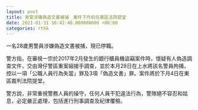 ```yaml
---
layout: post
title: 男警涉嫌偽造文書被捕　案件下月初在東區法院提堂
date: 2021-01-31 16:42:48.000000000 +08:00
categories: rthk
---
```


一名28歲男警員涉嫌偽造文書被捕，現已停職。

警方指，在審視一宗於2017年2月發生的銀行櫃員機盜竊案件時，懷疑有人偽造調查文件，交由灣仔警區重案組接手調查，並於本月28日在上水將該名警員拘捕，控以一項「公職人員行為失當」罪及3項「偽造文書」罪。案件將於下月4日在東區裁判法院提堂。

警方說，非常重視警務人員的操守，任何人員干犯違法行為，警隊絕不容忍和姑息，必定嚴正處理，包括進行刑事調查及紀律覆檢。

